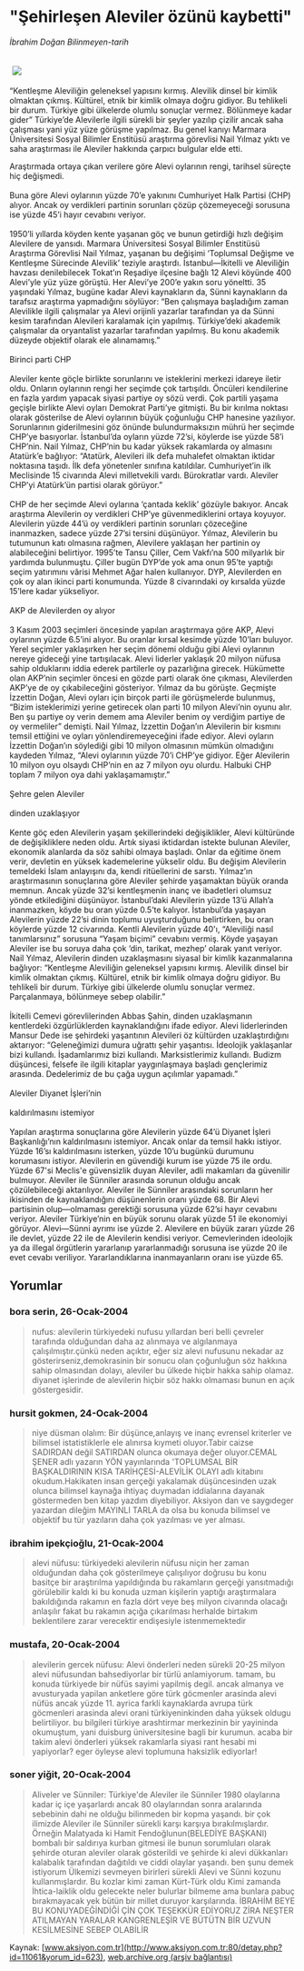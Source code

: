 # "Şehirleşen Aleviler özünü kaybetti"

*İbrahim Doğan Bilinmeyen-tarih*

<div>
 <font>
  <img border="0" height="1" src="/web/20040520043058im_/http://www.aksiyon.com.tr/images/blank.gif"/>
 </font>
 <font class="content">
  <p>
   <img border="0" hspace="5" src="http://web.archive.org/web/20040520043058im_/http://www.aksiyon.com.tr/resim/476/48.jpg" vspace="5"/>
  </p>
 </font>
 <font class="content">
  “Kentleşme Aleviliğin geleneksel yapısını kırmış. Alevilik dinsel bir kimlik olmaktan çıkmış. Kültürel, etnik bir kimlik olmaya doğru gidiyor. Bu tehlikeli bir durum. Türkiye gibi ülkelerde olumlu sonuçlar vermez. Bölünmeye kadar gider” Türkiye’de Alevilerle ilgili sürekli bir şeyler yazılıp çizilir ancak saha çalışması yani yüz yüze görüşme yapılmaz. Bu genel kanıyı Marmara Üniversitesi Sosyal Bilimler Enstitüsü araştırma görevlisi Nail Yılmaz yıktı ve saha araştırması ile Aleviler hakkında çarpıcı bulgular elde etti.
 </font>
 <p>
  <font class="content">
   Araştırmada ortaya çıkan verilere göre Alevi oylarının rengi, tarihsel süreçte hiç değişmedi.
   <br>
    <br/>
    Buna göre Alevi oylarının yüzde 70’e yakınını Cumhuriyet Halk Partisi (CHP) alıyor. Ancak oy verdikleri partinin sorunları çözüp çözemeyeceği sorusuna ise yüzde 45’i hayır cevabını veriyor.
    <br/>
    <br/>
    1950’li yıllarda köyden kente yaşanan göç ve bunun getirdiği hızlı değişim Alevilere de yansıdı. Marmara Üniversitesi Sosyal Bilimler Enstitüsü Araştırma Görevlisi Nail Yılmaz, yaşanan bu değişimi ‘Toplumsal Değişme ve Kentleşme Sürecinde Alevilik’ teziyle araştırdı. İstanbul—İkitelli ve Aleviliğin havzası denilebilecek Tokat’ın Reşadiye ilçesine bağlı 12 Alevi köyünde 400 Alevi’yle yüz yüze görüştü. Her Alevi’ye 200’e yakın soru yöneltti. 35 yaşındaki Yılmaz, bugüne kadar Alevi kaynakların da, Sünni kaynakların da tarafsız araştırma yapmadığını söylüyor: “Ben çalışmaya başladığım zaman Alevilikle ilgili çalışmalar ya Alevi orijinli yazarlar tarafından ya da Sünni kesim tarafından Alevileri karalamak için yapılmış. Türkiye’deki akademik çalışmalar da oryantalist yazarlar tarafından yapılmış. Bu konu akademik düzeyde objektif olarak ele alınamamış.”
    <br/>
    <br/>
    Birinci parti CHP
    <br/>
    <br/>
    Aleviler kente göçle birlikte sorunlarını ve isteklerini merkezi idareye iletir oldu. Onların oylarının rengi her seçimde çok tartışıldı. Öncüleri kendilerine en fazla yardım yapacak siyasi partiye oy sözü verdi. Çok partili yaşama geçişle birlikte Alevi oyları Demokrat Parti’ye gitmişti. Bu bir kırılma noktası olarak gösterilse de Alevi oylarının büyük çoğunluğu CHP hanesine yazılıyor. Sorunlarının giderilmesini göz önünde bulundurmaksızın mührü her seçimde CHP’ye basıyorlar. İstanbul’da oyların yüzde 72’si, köylerde ise yüzde 58’i CHP’nin. Nail Yılmaz, CHP’nin bu kadar yüksek rakamlarda oy almasını Atatürk’e bağlıyor: “Atatürk, Alevileri ilk defa muhalefet olmaktan iktidar noktasına taşıdı. İlk defa yönetenler sınıfına katıldılar. Cumhuriyet’in ilk Meclisinde 15 civarında Alevi milletvekili vardı. Bürokratlar vardı. Aleviler CHP’yi Atatürk’ün partisi olarak görüyor.”
    <br/>
    <br/>
    CHP de her seçimde Alevi oylarına ‘çantada keklik’ gözüyle bakıyor. Ancak araştırma Alevilerin oy verdikleri CHP’ye güvenmediklerini ortaya koyuyor. Alevilerin yüzde 44’ü oy verdikleri partinin sorunları çözeceğine inanmazken, sadece yüzde 27’si tersini düşünüyor. Yılmaz, Alevilerin bu tutumunun katı olmasına rağmen, Alevilere yaklaşan her partinin oy alabileceğini belirtiyor. 1995’te Tansu Çiller, Cem Vakfı’na 500 milyarlık bir yardımda bulunmuştu. Çiller bugün DYP’de yok ama onun 95’te yaptığı seçim yatırımını vârisi Mehmet Ağar halen kullanıyor. DYP, Alevilerden en çok oy alan ikinci parti konumunda. Yüzde 8 civarındaki oy kırsalda yüzde 15’lere kadar yükseliyor.
    <br/>
    <br/>
    AKP de Alevilerden oy alıyor
    <br/>
    <br/>
    3 Kasım 2003 seçimleri öncesinde yapılan araştırmaya göre AKP, Alevi oylarının yüzde 6.5’ini alıyor. Bu oranlar kırsal kesimde yüzde 10’ları buluyor. Yerel seçimler yaklaşırken her seçim dönemi olduğu gibi Alevi oylarının nereye gideceği yine tartışılacak. Alevi liderler yaklaşık 20 milyon nüfusa sahip olduklarını iddia ederek partilerle oy pazarlığına girecek. Hükümette olan AKP’nin seçimler öncesi en gözde parti olarak öne çıkması, Alevilerden AKP’ye de oy çıkabileceğini gösteriyor. Yılmaz da bu görüşte. Geçmişte İzzettin Doğan, Alevi oyları için birçok parti ile görüşmelerde bulunmuş, “Bizim isteklerimizi yerine getirecek olan parti 10 milyon Alevi’nin oyunu alır. Ben şu partiye oy verin demem ama Aleviler benim oy verdiğim partiye de oy vermeliler” demişti. Nail Yılmaz, İzzettin Doğan’ın Alevilerin bir kısmını temsil ettiğini ve oyları yönlendiremeyeceğini ifade ediyor. Alevi oyların İzzettin Doğan’ın söylediği gibi 10 milyon olmasının mümkün olmadığını kaydeden Yılmaz, “Alevi oylarının yüzde 70’i CHP’ye gidiyor. Eğer Alevilerin 10 milyon oyu olsaydı CHP’nin en az 7 milyon oyu olurdu. Halbuki CHP toplam 7 milyon oya dahi yaklaşamamıştır.”
    <br/>
    <br/>
    Şehre gelen Aleviler
    <br/>
    <br/>
    dinden uzaklaşıyor
    <br/>
    <br/>
    Kente göç eden Alevilerin yaşam şekillerindeki değişiklikler, Alevi kültüründe de değişikliklere neden oldu. Artık siyasi iktidardan istekte bulunan Aleviler, ekonomik alanlarda da söz sahibi olmaya başladı. Onlar da eğitime önem verir, devletin en yüksek kademelerine yükselir oldu. Bu değişim Alevilerin temeldeki İslam anlayışını da, kendi ritüellerini de sarstı. Yılmaz’ın araştırmasının sonuçlarına göre Aleviler şehirde yaşamaktan büyük oranda memnun. Ancak yüzde 32’si kentleşmenin inanç ve ibadetleri olumsuz yönde etkilediğini düşünüyor. İstanbul’daki Alevilerin yüzde 13’ü Allah’a inanmazken, köyde bu oran yüzde 0.5’te kalıyor. İstanbul’da yaşayan Alevilerin yüzde 22’si dinin toplumu uyuşturduğunu belirtirken, bu oran köylerde yüzde 12 civarında. Kentli Alevilerin yüzde 40'ı, “Aleviliği nasıl tanımlarsınız” sorusuna “Yaşam biçimi” cevabını vermiş. Köyde yaşayan Aleviler ise bu soruya daha çok ‘din, tarikat, mezhep’ olarak yanıt veriyor. Nail Yılmaz, Alevilerin dinden uzaklaşmasını siyasal bir kimlik kazanmalarına bağlıyor: “Kentleşme Aleviliğin geleneksel yapısını kırmış. Alevilik dinsel bir kimlik olmaktan çıkmış. Kültürel, etnik bir kimlik olmaya doğru gidiyor. Bu tehlikeli bir durum. Türkiye gibi ülkelerde olumlu sonuçlar vermez. Parçalanmaya, bölünmeye sebep olabilir.”
    <br/>
    <br/>
    İkitelli Cemevi görevlilerinden Abbas Şahin, dinden uzaklaşmanın kentlerdeki özgürlüklerden kaynaklandığını ifade ediyor. Alevi liderlerinden Mansur Dede ise şehirdeki yaşantının Alevileri öz kültürden uzaklaştırdığını aktarıyor: “Geleneğimizi dumura uğrattı şehir yaşantısı. İdeolojik yaklaşanlar bizi kullandı. İşadamlarımız bizi kullandı. Marksistlerimiz kullandı. Budizm düşüncesi, felsefe ile ilgili kitaplar yaygınlaşmaya başladı gençlerimiz arasında. Dedelerimiz de bu çağa uygun açılımlar yapamadı.”
    <br/>
    <br/>
    Aleviler Diyanet İşleri’nin
    <br/>
    <br/>
    kaldırılmasını istemiyor
    <br/>
    <br/>
    Yapılan araştırma sonuçlarına göre Alevilerin yüzde 64’ü Diyanet İşleri Başkanlığı’nın kaldırılmasını istemiyor. Ancak onlar da temsil hakkı istiyor. Yüzde 16’sı kaldırılmasını isterken, yüzde 10’u bugünkü durumunu korumasını istiyor. Alevilerin en güvendiği kurum ise yüzde 75 ile ordu. Yüzde 67'si Meclis'e güvensizlik duyan Aleviler, adli makamları da güvenilir bulmuyor. Aleviler ile Sünniler arasında sorunun olduğu ancak çözülebileceği aktarılıyor. Aleviler ile Sünniler arasındaki sorunların her ikisinden de kaynaklandığını düşünenlerin oranı yüzde 68. Bir Alevi partisinin olup—olmaması gerektiği sorusuna yüzde 62’si hayır cevabını veriyor. Aleviler Türkiye’nin en büyük sorunu olarak yüzde 51 ile ekonomiyi görüyor. Alevi—Sünni ayrımı ise yüzde 2. Alevilere en büyük zararı yüzde 26 ile devlet, yüzde 22 ile de Alevilerin kendisi veriyor. Cemevlerinden ideolojik ya da illegal örgütlerin yararlanıp yararlanmadığı sorusuna ise yüzde 20 ile evet cevabı veriliyor. Yararlandıklarına inanmayanların oranı ise yüzde 65.
   </br>
  </font>
 </p>
</div>


## Yorumlar

### bora serin, 26-Ocak-2004
> nufus: 
> alevilerin türkiyedeki nufusu yıllardan beri belli çevreler tarafında olduğundan daha az alınmaya ve algılanmaya çalışılmıştır.çünkü neden açıktır, eğer siz alevi nufusunu nekadar az gösterirseniz,demokrasinin bir sonucu olan çoğunluğun söz hakkına sahip olmasından dolayı, aleviler bu ülkede hiçbir hakka sahip olamaz. diyanet işlerinde de alevilerin hiçbir söz hakkı olmaması bunun en açık göstergesidir.

### hursit gokmen, 24-Ocak-2004
> niye düsman olalım: 
> Bir düşünce,anlayış ve inanç evrensel kriterler ve bilimsel istatistiklerle ele alınırsa kıymeti oluyor.Tabir caizse SADIRDAN değil SATIRDAN olunca okumaya değer oluyor.CEMAL ŞENER adlı yazarın YÖN yayınlarında 'TOPLUMSAL BİR BAŞKALDIRININ KISA TARİHÇESİ-ALEVİLİK OLAYI adlı kitabını okudum.Hakikaten insan gerçeği yakalamak düşüncesinden uzak olunca bilimsel kaynağa ihtiyaç duymadan iddialarına dayanak göstermeden ben kitap yazdım diyebiliyor. Aksiyon dan ve saygıdeger yazardan dileğim MAYINLI TARLA da olsa bu konuda bilimsel ve objektif bu tür  yazıların daha çok yazılması ve yer alması.

### ibrahim ipekçioğlu, 21-Ocak-2004
> alevi nüfusu: 
> türkiyedeki alevilerin nüfusu niçin her zaman olduğundan daha çok gösterilmeye çalışılıyor doğrusu bu konu basitçe bir araştırılma yapıldığında bu rakamların gerçeği yansıtmadığı görülebilir kaldı ki bu konuda uzman kişilerin yaptığı araştırmalara bakıldığında rakamın en fazla dört veye beş milyon civarında olacağı anlaşılır fakat bu rakamın açığa çıkarılması herhalde birtakım beklentilere zarar verecektir endişesiyle istenmemektedir

### mustafa, 20-Ocak-2004
> alevilerin gercek nüfusu: 
> Alevi önderleri neden sürekli 20-25 milyon alevi nüfusundan bahsediyorlar bir türlü anlamiyorum. tamam, bu konuda türkiyede bir nüfüs sayimi yapilmiş degil. ancak almanya ve avusturyada yapilan anketlere göre türk göcmenler arasinda alevi nüfüs ancak yüzde 11. ayrica farkli kaynaklarda avrupa türk göcmenleri arasinda alevi orani türkiyeninkinden daha yüksek oldugu belirtiliyor. bu bilgileri türkiye arashtirmar merkezinin bir yayininda okumuştum, yani duisburg üniversitesine bagli bir kurumun. acaba bir takim alevi önderleri yüksek rakamlarla siyasi rant hesabi mi yapiyorlar? eger öyleyse alevi toplumuna haksizlik ediyorlar!

### soner yiğit, 20-Ocak-2004
> Aliveler ve Sünniler: 
> Türkiye'de Aleviler ile Sünniler 1980 olaylarına kadar iç içe yaşarlardı ancak 80 olaylarından sonra aralarında sebebinin dahi ne olduğu bilinmeden bir kopma yaşandı. bir çok ilimizde Aleviler ile Sünniler sürekli karşı karşıya bırakılmışlardır. Örneğin Malatyada ki Hamit Fendoğlunun(BELEDİYE BAŞKANI)  bombalı bir saldırıya kurban gitmesi ile bunun sorumluları olarak şehirde oturan aleviler olarak gösterildi ve şehirde ki alevi dükkanları kalabalık tarafından dağıtıldı ve ciddi olaylar yaşandı. ben şunu demek istiyorum Ülkemizi sevmeyen birirleri sürekli Alevi ve Sünni kozunu kullanmışlardır. Bu kozlar kimi zaman Kürt-Türk oldu Kimi zamanda İhtica-laiklik oldu gelecekte neler bulurlar bilmeme ama bunlara pabuç bırakmayacak yek bütün bir millet duruyor karşılarında. İBRAHİM BEYE BU KONUYADEĞİNDİĞİ ÇİN ÇOK TEŞEKKÜR EDİYORUZ ZİRA NEŞTER ATILMAYAN YARALAR KANGRENLEŞİR VE BÜTÜTN BİR UZVUN KESİLMESİNE SEBEP OLABİLİR

Kaynak: [www.aksiyon.com.tr](http://www.aksiyon.com.tr:80/detay.php?id=11061&yorum_id=623), [web.archive.org (arşiv bağlantısı)](http://web.archive.org/web/20040520043058/http://www.aksiyon.com.tr:80/detay.php?id=11061&yorum_id=623)
